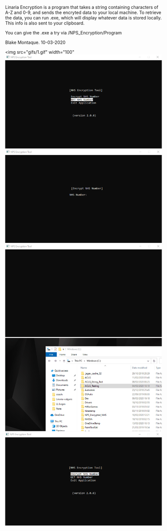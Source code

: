 Linaria Encryption is a program that takes a string containing characters of A-Z and 0-9, and sends the encryted data to your
local machine. To retrieve the data, you can run .exe, which will display whatever data is stored locally. This info is also sent to 
your clipboard.

You can give the .exe a try via /NPS_Encryption/Program

Blake Montaque. 10-03-2020

<img src="gifs/1.gif" width="100"
![](gifs/1.gif)
![](gifs/2.gif)
![](gifs/3.gif)
![](gifs/4.gif)
![](gifs/5.gif)
